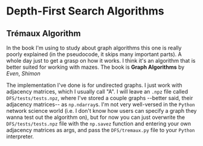 # Depth-First Search Algorithms

## Trémaux Algorithm

In the book I'm using to study about graph algorithms this one is really poorly explained (in the pseudocode, it skips many important parts). A whole day just to get a grasp on how it works. I think it's an algorithm that is better suited for working with mazes. The book is **Graph Algorithms** by *Even*, *Shimon*

The implementation I've done is for undirected graphs. I just work with adjacency matrices, which I usually call "A". I will leave an `.npz` file called `DFS/tests/tests.npz`, where I've stored a couple graphs --better said, their adjacency matrices-- as `np.ndarray`s. I'm not very well-versed in the `Python` network science world (i.e. I don't know how users can specify a graph they wanna test out the algorithm on), but for now you can just overwrite the `DFS/tests/tests.npz` file with the `np.savez` function and entering your own adjacency matrices as args, and pass the `DFS/tremaux.py` file to your `Python` interpreter.